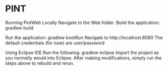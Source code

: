 # PINT

Running PintWeb Locally
Navigate to the Web folder. Build the application:
gradlew build


Run the application:
gradlew bootRun
Navigate to http://localhost:8080 The default credentials (for now) are user/password



Using Eclipse IDE
Run the following:
gradlew eclipse
Import the project as you normally would into Eclipse. After making modifications, simply run the steps above to rebuild and rerun.
